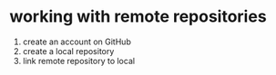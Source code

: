 # working with remote repositories

1. create an account on GitHub
2. create a local repository
3. link remote repository to local